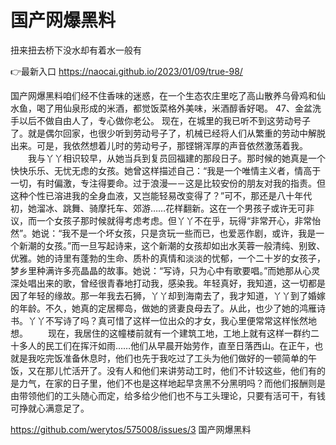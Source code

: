 # 国产网爆黑料
扭来扭去桥下没水却有着水一般有

👉最新入口 https://naocai.github.io/2023/01/09/true-98/

国产网爆黑料咱们经不住香味的迷惑，在一个生态农庄里吃了高山散养乌骨鸡和仙水鱼，喝了用仙泉形成的米酒，都觉饭菜格外美味，米酒醇香好喝。
	47、金盆洗手以后不做自由人了，专心做你老公。
现在，在城里的我已听不到这劳动号子了。就是偶尔回家，也很少听到劳动号子了，机械已经将人们从繁重的劳动中解脱出来。可是，我依然想着儿时的劳动号子，那铿锵浑厚的声音依然激荡着我。
　　我与丫丫相识较早，从她当兵到复员回福建的那段日子。那时候的她真是一个快快乐乐、无忧无虑的女孩。她曾这样描述自己：“我是一个唯情主义者，情高于一切，有时偏激，专注得要命。过于浪漫—－这是比较安份的朋友对我的指责。但这种个性已溶进我的全身血液，又岂能轻易改变得了？”可不，那还是八十年代初，她溜冰、跳舞、骑摩托车、郊游……花样翻新。这在一个男孩子或许无可非议，而一个女孩子那时候就得考虑考虑。但丫丫不在乎，玩得“非常开心，非常怡然”。她说：“我不是一个坏女孩，只是贪玩一些而已，也爱恶作剧，或许，我是一个新潮的女孩。”而一旦写起诗来，这个新潮的女孩却如出水芙蓉一般清纯、别致、优雅。她的诗里有蓬勃的生命、质朴的真情和淡淡的忧郁，一个二十岁的女孩子，梦乡里种满许多亮晶晶的故事。她说：“写诗，只为心中有歌要唱。”而她那从心灵深处唱出来的歌，曾经很青春地打动我，感染我。年轻真好，我知道，这一切都是因了年轻的缘故。那一年我去石狮，丫丫却到海南去了，我才知道，丫丫到了婚嫁的年龄。不久，她真的定居椰岛，做她的贤妻良母去了。从此，也少了她的鸿雁诗书。丫丫不写诗了吗？真可惜了这样一位出众的才女，我心里便常常这样怅然地想。
　　现在，我居住的这幢楼前就有一个建筑工地，工地上就有这样一群约二十多人的民工们在挥汗如雨……他们从早晨开始劳作，直至日落西山。在正午，也就是我吃完饭准备休息时，他们也先于我吃过了工头为他们做好的一顿简单的午饭，又在那儿忙活开了。没有人和他们来讲劳动工时，他们不计较这些，他们有的是力气，在家的日子里，他们不也是这样地起早贪黑不分黑明吗？而他们报酬则是由带领他们的工头随心而定，给多给少他们也不与工头理论，只要有活可干，有钱可挣就心满意足了。

https://github.com/werytos/575008/issues/3
国产网爆黑料
